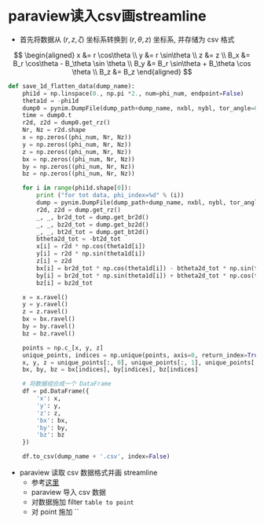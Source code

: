 # paraview读入csv画streamline

* 首先将数据从 $(r,z,\zeta)$ 坐标系转换到 $(r,\theta, z)$ 坐标系, 并存储为 csv 格式

$$
\begin{aligned}
x &= r \cos\theta \\
y &= r \sin\theta \\
z &= z \\
B_x &= B_r \cos\theta - B_\theta \sin \theta \\
B_y &= B_r \sin\theta + B_\theta \cos \theta \\
B_z &= B_z
\end{aligned}
$$

```python
def save_1d_flatten_data(dump_name):
    phi1d = np.linspace(0., np.pi *2., num=phi_num, endpoint=False)
    theta1d = -phi1d
    dump0 = pynim.DumpFile(dump_path+dump_name, nxbl, nybl, tor_angle=0.)
    time = dump0.t
    r2d, z2d = dump0.get_rz()
    Nr, Nz = r2d.shape
    x = np.zeros((phi_num, Nr, Nz))
    y = np.zeros((phi_num, Nr, Nz))
    z = np.zeros((phi_num, Nr, Nz))
    bx = np.zeros((phi_num, Nr, Nz))
    by = np.zeros((phi_num, Nr, Nz))
    bz = np.zeros((phi_num, Nr, Nz))

    for i in range(phi1d.shape[0]):
        print ("for tot data, phi_index=%d" % (i))
        dump = pynim.DumpFile(dump_path+dump_name, nxbl, nybl, tor_angle=phi1d[i])
        r2d, z2d = dump.get_rz()
        _, _, br2d_tot = dump.get_br2d()
        _, _, bz2d_tot = dump.get_bz2d()
        _, _, bt2d_tot = dump.get_bt2d()
        btheta2d_tot = -bt2d_tot
        x[i] = r2d * np.cos(theta1d[i])
        y[i] = r2d * np.sin(theta1d[i])
        z[i] = z2d
        bx[i] = br2d_tot * np.cos(theta1d[i]) - btheta2d_tot * np.sin(theta1d[i])
        by[i] = br2d_tot * np.sin(theta1d[i]) + btheta2d_tot * np.cos(theta1d[i])
        bz[i] = bz2d_tot

    x = x.ravel()
    y = y.ravel()
    z = z.ravel()
    bx = bx.ravel()
    by = by.ravel()
    bz = bz.ravel()

    points = np.c_[x, y, z]
    unique_points, indices = np.unique(points, axis=0, return_index=True)
    x, y, z = unique_points[:, 0], unique_points[:, 1], unique_points[:, 2]
    bx, by, bz = bx[indices], by[indices], bz[indices]

    # 将数据组合成一个 DataFrame
    df = pd.DataFrame({
        'x': x,
        'y': y,
        'z': z,
        'bx': bx,
        'by': by,
        'bz': bz
    })

    df.to_csv(dump_name + '.csv', index=False)
```

* paraview 读取 csv 数据格式并画 streamline
	* 参考[这里](https://discourse.paraview.org/t/how-to-generate-streamline-with-csv-file/9392)
	* paraview 导入 csv 数据
	* 对数据施加 filter `table to point`
	* 对 point 施加 ``


<!--stackedit_data:
eyJoaXN0b3J5IjpbLTIxMDYxMjI2NDgsMTU2MjU2ODE4NywtMT
czMjE1OTAyLC0xNDI1NzA2MDExLC02MzkwMDUzODldfQ==
-->